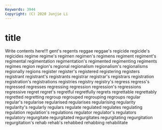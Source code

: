 ```yaml
---
Keywords: 3944
Copyright: (C) 2020 Junjie Li
---
```


# title

Write contents here!!!
gent's 
regents
reggae 
reggae's 
regicide 
regicide's 
regicides 
regime 
regime's 
regimen 
regimen's 
regimens
regiment 
regiment's 
regimental 
regimentation 
regimentation's 
regimented 
regimenting 
regiments 
regimes 
region
region's 
regional 
regionalism 
regionalism's 
regionalisms 
regionally 
regions 
register 
register's 
registered
registering 
registers 
registrant 
registrant's 
registrants 
registrar 
registrar's 
registrars 
registration 
registration's
registrations 
registries 
registry 
registry's 
regress 
regress's 
regressed 
regresses 
regressing 
regression
regression's 
regressions 
regressive 
regret 
regret's 
regretful 
regretfully 
regrets 
regrettable 
regrettably
regretted 
regretting 
regroup 
regrouped 
regrouping 
regroups 
regular 
regular's 
regularise 
regularised
regularises 
regularising 
regularity 
regularity's 
regularly 
regulars 
regulate 
regulated 
regulates 
regulating
regulation 
regulation's 
regulations 
regulator 
regulator's 
regulators 
regulatory 
regurgitate 
regurgitated 
regurgitates
regurgitating 
regurgitation 
regurgitation's 
rehab 
rehab's 
rehabbed 
rehabbing 
rehabilitate 
